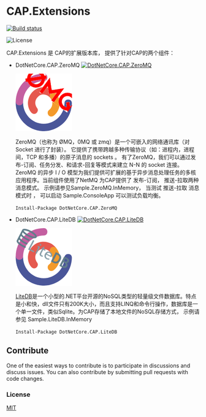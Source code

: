 # CAP.Extensions

 [![Build status](https://ci.appveyor.com/api/projects/status/uya4v6998ee4xn6u/branch/master?svg=true)](https://ci.appveyor.com/project/MaiKeBing/cap-extensions/branch/master) 



![License](https://img.shields.io/github/license/maikebing/CAP.Extensions.svg)

CAP.Extensions 是 CAP的扩展版本库， 提供了针对CAP的两个组件：

- DotNetCore.CAP.ZeroMQ [![DotNetCore.CAP.ZeroMQ](https://img.shields.io/nuget/v/DotNetCore.CAP.ZeroMQ.svg)](https://www.nuget.org/packages/DotNetCore.CAP.ZeroMQ/)
  

  ![DotNetCore.CAP.ZeroMQ](docs/cap_zeromq.png)
  

  ZeroMQ（也称为 ØMQ，0MQ 或 zmq）是一个可嵌入的网络通讯库（对 Socket 进行了封装）。 它提供了携带跨越多种传输协议（如：进程内，进程间，TCP 和多播）的原子消息的 sockets 。 有了ZeroMQ，我们可以通过发布-订阅、任务分发、和请求-回复等模式来建立 N-N 的 socket 连接。 ZeroMQ 的异步 I / O 模型为我们提供可扩展的基于异步消息处理任务的多核应用程序。当前组件使用了NetMQ 为CAP提供了 发布-订阅， 推送-拉取两种消息模式。 示例请参见Sample.ZeroMQ.InMemory， 当测试 推送-拉取 消息模式时 ， 可以启动 Sample.ConsoleApp 可以测试负载均衡。

   `Install-Package DotNetCore.CAP.ZeroMQ`  

   

- DotNetCore.CAP.LiteDB  [![DotNetCore.CAP.LiteDB](https://img.shields.io/nuget/v/DotNetCore.CAP.LiteDB.svg)](https://www.nuget.org/packages/DotNetCore.CAP.LiteDB/)

    ![DotNetCore.CAP.LiteDB](docs/cap_litedb.png)
   
   [LiteDB](http://www.litedb.org/)是一个小型的.NET平台开源的NoSQL类型的轻量级文件数据库。特点是小和快，dll文件只有200K大小，而且支持LINQ和命令行操作，数据库是一个单一文件，类似Sqlite。为CAP存储了本地文件的NoSQL存储方式， 示例请参见 Sample.LiteDB.InMemory
   
   `Install-Package DotNetCore.CAP.LiteDB`



## Contribute

One of the easiest ways to contribute is to participate in discussions and discuss issues. You can also contribute by submitting pull requests with code changes.

### License

[MIT](https://github.com/maikebing/CAP.Extensions/blob/master/LICENSE.txt)
